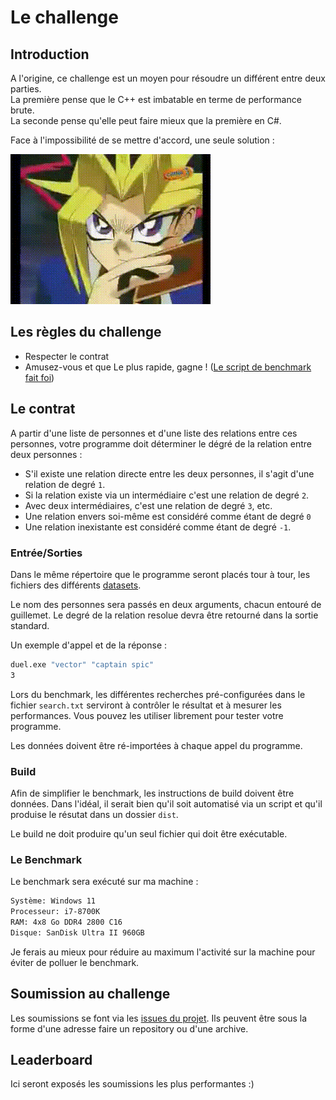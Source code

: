 # Le challenge 

## Introduction

A l'origine, ce challenge est un moyen pour résoudre un différent entre deux parties.  
La première pense que le C++ est imbatable en terme de performance brute.   
La seconde pense qu'elle peut faire mieux que la première en C#.

Face à l'impossibilité de se mettre d'accord, une seule solution :

![C'est l'heure du du-du-du-duel](./duel.gif)

## Les règles du challenge
- Respecter le contrat
- Amusez-vous et que Le plus rapide, gagne ! ([Le script de benchmark fait foi](./benchmark/))

## Le contrat
A partir d'une liste de personnes et d'une liste des relations entre ces personnes, votre programme doit déterminer le dégré de la relation entre deux personnes :
- S'il existe une relation directe entre les deux personnes, il s'agit d'une relation de degré `1`.  
- Si la relation existe via un intermédiaire c'est une relation de degré `2`.  
- Avec deux intermédiaires, c'est une relation de degré `3`, etc. 
- Une relation envers soi-même est considéré comme étant de degré `0`
- Une relation inexistante est considéré comme étant de degré `-1`.

### Entrée/Sorties
Dans le même répertoire que le programme seront placés tour à tour, les fichiers des différents [datasets](/datasets/). 

Le nom des personnes sera passés en deux arguments, chacun entouré de guillemet. Le degré de la relation resolue devra être retourné dans la sortie standard. 

Un exemple d'appel et de la réponse :

```bash
duel.exe "vector" "captain spic"
3
```
Lors du benchmark, les différentes recherches pré-configurées dans le fichier `search.txt` serviront à contrôler le résultat et à mesurer les performances. Vous pouvez les utiliser librement pour tester votre programme.  

Les données doivent être ré-importées à chaque appel du programme.

### Build
Afin de simplifier le benchmark, les instructions de build doivent être données. Dans l'idéal, il serait bien qu'il soit automatisé via un script et qu'il produise le résutat dans un dossier `dist`.

Le build ne doit produire qu'un seul fichier qui doit être exécutable.

### Le Benchmark

Le benchmark sera exécuté sur ma machine :
```txt 
Système: Windows 11
Processeur: i7-8700K  
RAM: 4x8 Go DDR4 2800 C16
Disque: SanDisk Ultra II 960GB
```
Je ferais au mieux pour réduire au maximum l'activité sur la machine pour éviter de polluer le benchmark. 

## Soumission au challenge

Les soumissions se font via les [issues du projet](https://github.com/rchoffardet/challenge-1/issues). Ils peuvent être sous la forme d'une adresse faire un repository ou d'une archive.

## Leaderboard

Ici seront exposés les soumissions les plus performantes :)
